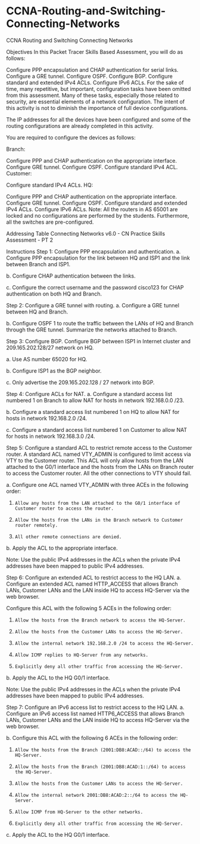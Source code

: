 # CCNA-Routing-and-Switching-Connecting-Networks
CCNA Routing and Switching Connecting Networks

Objectives
In this Packet Tracer Skills Based Assessment, you will do as follows:

Configure PPP encapsulation and CHAP authentication for serial links.
Configure a GRE tunnel.
Configure OSPF.
Configure BGP.
Configure standard and extended IPv4 ACLs.
Configure IPv6 ACLs.
For the sake of time, many repetitive, but important, configuration tasks have been omitted from this assessment. Many of these tasks, especially those related to security, are essential elements of a network configuration. The intent of this activity is not to diminish the importance of full device configurations.

The IP addresses for all the devices have been configured and some of the routing configurations are already completed in this activity.

You are required to configure the devices as follows:

Branch:

Configure PPP and CHAP authentication on the appropriate interface.
Configure GRE tunnel.
Configure OSPF.
Configure standard IPv4 ACL.
Customer:

Configure standard IPv4 ACLs.
HQ:

Configure PPP and CHAP authentication on the appropriate interface.
Configure GRE tunnel.
Configure OSPF.
Configure standard and extended IPv4 ACLs.
Configure IPv6 ACLs.
Note: All the routers in AS 65001 are locked and no configurations are performed by the students. Furthermore, all the switches are pre-configured.

Addressing Table
Connecting Networks v6.0 - CN Practice Skills Assessment - PT 2

 

Instructions
Step 1: Configure PPP encapsulation and authentication.
a.  Configure PPP encapsulation for the link between HQ and ISP1 and the link between Branch and ISP1.

b.  Configure CHAP authentication between the links.

c.  Configure the correct username and the password cisco123 for CHAP authentication on both HQ and Branch.

Step 2: Configure a GRE tunnel with routing.
a.  Configure a GRE tunnel between HQ and Branch.

b.  Configure OSPF 1 to route the traffic between the LANs of HQ and Branch through the GRE tunnel. Summarize the networks attached to Branch.

Step 3: Configure BGP.
Configure BGP between ISP1 in Internet cluster and 209.165.202.128/27 network on HQ.

a.  Use AS number 65020 for HQ.

b.  Configure ISP1 as the BGP neighbor.

c.  Only advertise the 209.165.202.128 / 27 network into BGP.

Step 4: Configure ACLs for NAT.
a.  Configure a standard access list numbered 1 on Branch to allow NAT for hosts in network 192.168.0.0 /23.

b.  Configure a standard access list numbered 1 on HQ to allow NAT for hosts in network 192.168.2.0 /24.

c.  Configure a standard access list numbered 1 on Customer to allow NAT for hosts in network 192.168.3.0 /24.

Step 5: Configure a standard ACL to restrict remote access to the Customer router.
A standard ACL named VTY_ADMIN is configured to limit access via VTY to the Customer router. This ACL will only allow hosts from the LAN attached to the G0/1 interface and the hosts from the LANs on Branch router to access the Customer router. All the other connections to VTY should fail.

a.  Configure one ACL named VTY_ADMIN with three ACEs in the following order:

1)     Allow any hosts from the LAN attached to the G0/1 interface of Customer router to access the router.

2)     Allow the hosts from the LANs in the Branch network to Customer router remotely.

3)     All other remote connections are denied.

b.  Apply the ACL to the appropriate interface.

Note: Use the public IPv4 addresses in the ACLs when the private IPv4 addresses have been mapped to public IPv4 addresses.

Step 6: Configure an extended ACL to restrict access to the HQ LAN.
a.  Configure an extended ACL named HTTP_ACCESS that allows Branch LANs, Customer LANs and the LAN inside HQ to access HQ-Server via the web browser.

Configure this ACL with the following 5 ACEs in the following order:

1)     Allow the hosts from the Branch network to access the HQ-Server.

2)     Allow the hosts from the Customer LANs to access the HQ-Server.

3)     Allow the internal network 192.168.2.0 /24 to access the HQ-Server.

4)     Allow ICMP replies to HQ-Server from any networks.

5)     Explicitly deny all other traffic from accessing the HQ-Server.

b.  Apply the ACL to the HQ G0/1 interface.

Note: Use the public IPv4 addresses in the ACLs when the private IPv4 addresses have been mapped to public IPv4 addresses.

Step 7: Configure an IPv6 access list to restrict access to the HQ LAN.
a.  Configure an IPv6 access list named HTTP6_ACCESS that allows Branch LANs, Customer LANs and the LAN inside HQ to access HQ-Server via the web browser.

b.  Configure this ACL with the following 6 ACEs in the following order:

1)     Allow the hosts from the Branch (2001:DB8:ACAD::/64) to access the HQ-Server.

2)     Allow the hosts from the Branch (2001:DB8:ACAD:1::/64) to access the HQ-Server.

3)     Allow the hosts from the Customer LANs to access the HQ-Server.

4)     Allow the internal network 2001:DB8:ACAD:2::/64 to access the HQ-Server.

5)     Allow ICMP from HQ-Server to the other networks.

6)     Explicitly deny all other traffic from accessing the HQ-Server.

c.  Apply the ACL to the HQ G0/1 interface.
